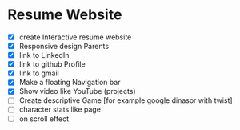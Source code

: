 # Resume Website

- [x] create Interactive resume website
- [x] Responsive design Parents
- [x] link to LinkedIn
- [x] link to github Profile
- [x] link to gmail
- [X] Make a floating Navigation bar
- [X] Show video like YouTube (projects)
- [ ] Create descriptive Game [for example google dinasor with twist]
- [ ] character stats like page
- [ ] on scroll effect